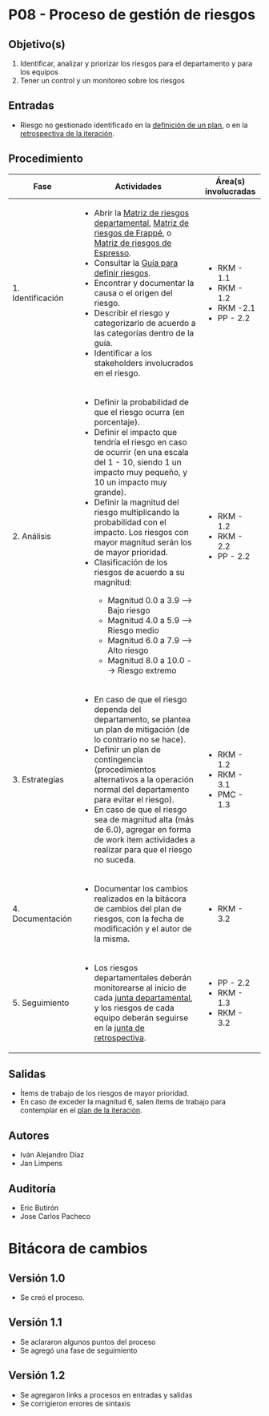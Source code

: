 
# P08 - Proceso de gestión de riesgos

## Objetivo(s)

1. Identificar, analizar y priorizar los riesgos para el departamento y para los equipos
2. Tener un control y un monitoreo sobre los riesgos

## Entradas

- Riesgo no gestionado identificado en la [definición de un plan](./P14-proceso-de-definicion-del-plan-inicial), o en la [retrospectiva de la iteración](./P20-proceso-retrospective).

## Procedimiento


| Fase |   Actividades   | Área(s) involucradas |
|------|:---------------:|--------------------|
| 1. Identificación | <ul align="left"><li>Abrir la [Matriz de riesgos departamental](https://docs.google.com/spreadsheets/d/1L_IWQMrYGR4vnJVB-YF48OHtPyNLnXWxmzz2g-aHHGM/edit#gid=0), [Matriz de riesgos de Frappé](https://docs.google.com/spreadsheets/d/11f-Dfe_lYfQPmQ0-v8wUIxH0FNwlYDN0DKBrRPcf1ks/edit#gid=0), o [Matriz de riesgos de Espresso](https://docs.google.com/spreadsheets/d/1JnAqpLpd-TLpKlqAa5cpC9Z8KsISirue2D7bM9T4GQQ/edit#gid=0).</li><li> Consultar la [Guía para definir riesgos](../guias/G06-guia-definicion-riesgos.md). </li><li>Encontrar y documentar la causa o el origen del riesgo.</li><li>Describir el riesgo y categorizarlo de acuerdo a las categorías dentro de la guía.</li><li>Identificar a los stakeholders involucrados en el riesgo.</li></ul> |<ul><li>RKM - 1.1</li><li>RKM - 1.2</li><li>RKM -2.1</li> <li>PP - 2.2</li></ul> |
| 2. Análisis | <ul align="left"><li>Definir  la probabilidad de que el riesgo ocurra (en porcentaje).</li><li> Definir el impacto que tendría el riesgo en caso de ocurrir (en una escala del 1 - 10, siendo 1 un impacto muy pequeño, y 10 un impacto muy grande). </li><li> Definir la magnitud del riesgo multiplicando la probabilidad con el impacto. Los riesgos con mayor magnitud serán los de mayor prioridad. </li><li> Clasificación de los riesgos de acuerdo a su magnitud:  </li><ul><li>Magnitud 0.0 a 3.9 --> Bajo riesgo</li><li>Magnitud 4.0 a 5.9 --> Riesgo medio</li><li>Magnitud 6.0 a 7.9 --> Alto riesgo</li><li>Magnitud 8.0 a 10.0 --> Riesgo extremo</li></ul></ul> | <ul><li>RKM - 1.2</li><li>RKM - 2.2</li><li>PP - 2.2</li></ul> |
| 3. Estrategias | <ul align="left"><li> En caso de que el riesgo dependa del departamento, se plantea un plan de mitigación (de lo contrario no se hace).</li><li> Definir un plan de contingencia (procedimientos alternativos a la operación normal del departamento para evitar el riesgo).</li><li> En caso de que el riesgo sea de magnitud alta (más de 6.0), agregar en forma de work item actividades a realizar para que el riesgo no suceda. </li></ul> | <ul><li>RKM - 1.2</li><li>RKM - 3.1</li><li>PMC - 1.3</li></ul> |
|4. Documentación| <ul align="left"><li> Documentar los cambios realizados en la bitácora de cambios del plan de riesgos, con la fecha de modificación y el autor de la misma.</li></ul>| <ul><li>RKM - 3.2</li></ul> |
|5. Seguimiento| <ul align="left"><li> Los riesgos departamentales deberán monitorearse al inicio de cada [junta departamental](./P01-proceso-juntas-departamentales), y los riesgos de cada equipo deberán seguirse en la [junta de retrospectiva](./P20-proceso-retrospective).</li></ul>| <ul><li>PP - 2.2</li><li>RKM - 1.3</li><li>RKM - 3.2</li></ul> |

## Salidas

- Ítems de trabajo de los riesgos de mayor prioridad.
- En caso de exceder la magnitud 6, salen ítems de trabajo para contemplar en el [plan de la iteración](./P15-proceso-planeacion-de-iteracion).

## Autores


- Iván Alejandro Díaz 
- Jan Limpens

## Auditoría

- Eric Butirón
- Jose Carlos Pacheco

# Bitácora de cambios

## Versión 1.0
  - Se creó el proceso.

## Versión 1.1 
  - Se aclararon algunos puntos del proceso
  - Se agregó una fase de seguimiento

## Versión 1.2
  - Se agregaron links a procesos en entradas y salidas
  - Se corrigieron errores de sintaxis


